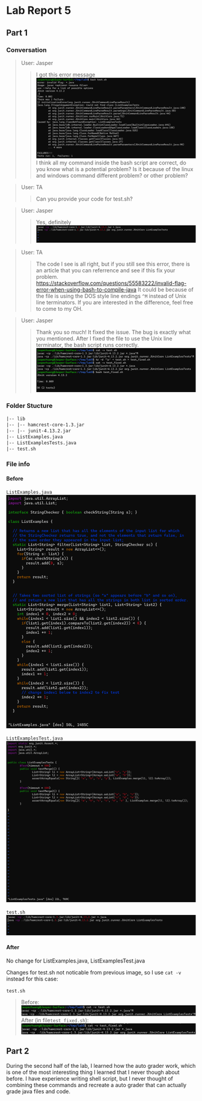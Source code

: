 # Lab Report 5

## Part 1

### Conversation

> User: Jasper
>
> > I got this error message
> > ![Image-1](./lab5-img/Screenshot%202023-12-03%20141740.png)
> > I think all my command inside the bash script are correct, do you know what is a potential problem? Is it because of the linux and windows command different problem? or other problem?

> User: TA
>
> > Can you provide your code for test.sh?

> User: Jasper
>
> > Yes, definitely
> > ![Image-2](./lab5-img/Screenshot%202023-12-03%20150431.png)

> User: TA
>
> > The code I see is all right, but if you still see this error, there is an article that you can referrence and see if this fix your problem. https://stackoverflow.com/questions/55583222/invalid-flag-error-when-using-bash-to-compile-java
> > It could be because of the file is using the DOS style line endings `^M` instead of Unix line terminators. If you are interested in the difference, feel free to come to my OH.

> User: Jasper
>
> > Thank you so much! It fixed the issue.
> > The bug is exactly what you mentioned. After I fixed the file to use the Unix line terminator, the bash script runs correctly.
> > ![Image-3](./lab5-img/Screenshot%202023-12-03%20151558.png)

### Folder Stucture

```
|-- lib
|-- |-- hamcrest-core-1.3.jar
|-- |-- junit-4.13.2.jar
|-- ListExamples.java
|-- ListExamplesTests.java
|-- test.sh
```

### File info

#### Before

`ListExamples.java`
![Image-3](./lab5-img/Screenshot%202023-12-03%20151842.png)

`ListExamplesTest.java`
![Image-3](./lab5-img/Screenshot%202023-12-03%20151904.png)

`test.sh`
![Image-2](./lab5-img/Screenshot%202023-12-03%20150431.png)

#### After

No change for ListExamples.java, ListExamplesTest.java

Changes for test.sh not noticable from previous image, so I use `cat -v` instead for this case:

`test.sh`

> Before: ![Image-2](./lab5-img/Screenshot%202023-12-03%20152225.png)
> After (in file`test_fixed.sh`): ![](./lab5-img/Screenshot%202023-12-03%20152338.png)

## Part 2

During the second half of the lab, I learned how the auto grader work, which is one of the most interesting thing I learned that I never though about before. I have experience writing shell script, but I never thought of combining these commands and recreate a auto grader that can actually grade java files and code.
